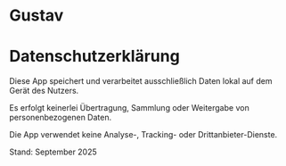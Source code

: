 # Gustav
<!DOCTYPE html>
<html lang="de">
<head>
  <meta charset="UTF-8">
  <title>Datenschutzerklärung – Gustav</title>
</head>
<body>
  <h1>Datenschutzerklärung</h1>
  <p>Diese App speichert und verarbeitet ausschließlich Daten lokal auf dem Gerät des Nutzers.</p>
  <p>Es erfolgt keinerlei Übertragung, Sammlung oder Weitergabe von personenbezogenen Daten.</p>
  <p>Die App verwendet keine Analyse-, Tracking- oder Drittanbieter-Dienste.</p>
  <p>Stand: September 2025</p>
</body>
</html>

